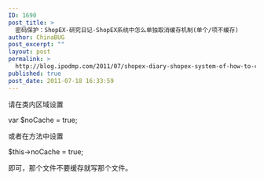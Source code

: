 ```yaml
---
ID: 1690
post_title: >
  密码保护：ShopEX-研究日记-ShopEX系统中怎么单独取消缓存机制(单个/项不缓存)
author: ChinaBUG
post_excerpt: ""
layout: post
permalink: >
  http://blog.ipodmp.com/2011/07/shopex-diary-shopex-system-of-how-to-cancel-a-separate-caching-mechanism-single-entries-are-not-cached.html
published: true
post_date: 2011-07-18 16:33:59
---
```

请在类内区域设置

var $noCache = true;

或者在方法中设置

$this-&gt;noCache = true;

即可，那个文件不要缓存就写那个文件。